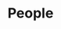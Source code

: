 ---
layout: profiles
permalink: /people/
title: People
description: members of the AIRO Lab. 
nav: true
nav_order: 7

profiles:
  # if you want to include more than one profile, just replicate the following block
  # and create one content file for each profile inside _pages/
  - align: left
    name: Prof. Chih-Yung Wen
    image: ppl/cywen.jpg
    content: ppl_pages/cywen.md
    image_circular: true # crops the image to make it circular
    more_info: >
      <p>Prof. Chih-Yung Wen</p>
      <p>123 your address street</p>
      <p>Your City, State 12345</p>

  - align: left
    image: ppl/by.jpg
    content: ppl_pages/boyang.md
    image_circular: true # crops the image to make it circular
    more_info: >
      <p>Prof. Chih-Yung Wen</p>
      <p>123 your address street</p>
      <p>Your City, State 12345</p>
      
  - align: left
    image: ppl/bing.jpg
    content: ppl_pages/bing.md
    image_circular: true # crops the image to make it circular
    more_info: >
      <p>Prof. Chih-Yung Wen</p>
      <p>123 your address street</p>
      <p>Your City, State 12345</p>

  - align: left
    image: ppl/tianqi.png
    content: ppl_pages/tianqi.md
    image_circular: true # crops the image to make it circular
    more_info: >
      <p>Prof. Chih-Yung Wen</p>
      <p>123 your address street</p>
      <p>Your City, State 12345</p>

  - align: left
    image: prof_pic.jpg
    content: about_einstein.md
    image_circular: true # crops the image to make it circular
    more_info: >
      <p>555 your office number</p>
      <p>123 your address street</p>
      <p>Your City, State 12345</p>
students:
  image:
---
